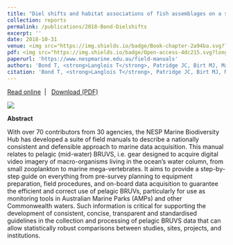 ```yaml
---
title: "Diel shifts and habitat associations of fish assemblages on a subsea pipeline"
collection: reports
permalink: /publications/2018-Bond-Dielshifts
excerpt: ''
date: 2018-10-31 
venue: <img src="https://img.shields.io/badge/Book-chapter-2a94ba.svg?longCache=true&style=flat-square">
pdf: <img src="https://img.shields.io/badge/Open-access-4dc215.svg?longCache=true&style=flat-square">
paperurl: 'https://www.nespmarine.edu.au/field-manuals'
authors: 'Bond T, <strong>Langlois T</strong>, Patridge JC, Birt MJ, Malseed BE, Smith L and McLean DL'
citation: 'Bond T, <strong>Langlois T</strong>, Patridge JC, Birt MJ, Malseed BE, Smith L and McLean DL 2018. Diel shifts and habitat associations of fish assemblages on a subsea pipeline. <em>In:</em> Fisheries Research, pp 220-234.'
---
```

<i class="fa fa-link" aria-hidden="true"></i> <a href="https://www.nespmarine.edu.au/field-manuals"> Read online</a> &nbsp;<span>&#124;</span> &nbsp;<i class="fa fa-file-pdf-o" aria-hidden="true"></i> <a href="https://phbouchet.github.io/files/Langlois-2018-BBRUV-Manual.pdf">  Download (PDF)</a>

<img src='/images/Langlois2018-BenthicManual-hero.jpg'>
<br>

<strong>Abstract</strong>

With over 70 contributors from 30 agencies, the NESP Marine Biodiversity Hub has developed a suite of field manuals to describe a nationally consistent and defensible approach to marine data acquisition. This manual relates to pelagic (mid-water) BRUVS, i.e. gear designed to acquire digital video imagery of macro-organisms living in the ocean’s water column, from small zooplankton to marine mega-vertebrates. It aims to provide a step-by-step guide on everything from pre-survey planning to equipment preparation, field procedures, and on-board data acquisition to guarantee the efficient and correct use of pelagic BRUVs, particularly for use as monitoring tools in Australian Marine Parks (AMPs) and other Commonwealth waters. Such information is critical for supporting the development of consistent, concise, transparent and standardised guidelines in the collection and processing of pelagic BRUVS data that can allow statistically robust comparisons between studies, sites, projects, and institutions.
